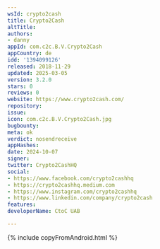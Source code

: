```yaml
---
wsId: crypto2cash
title: Crypto2Cash
altTitle: 
authors:
- danny
appId: com.c2c.B.V.Crypto2Cash
appCountry: de
idd: '1394099126'
released: 2018-11-29
updated: 2025-03-05
version: 3.2.0
stars: 0
reviews: 0
website: https://www.crypto2cash.com/
repository: 
issue: 
icon: com.c2c.B.V.Crypto2Cash.jpg
bugbounty: 
meta: ok
verdict: nosendreceive
appHashes: 
date: 2024-10-07
signer: 
twitter: Crypto2CashHQ
social:
- https://www.facebook.com/crypto2cashhq
- https://crypto2cashhq.medium.com
- https://www.instagram.com/crypto2cashhq
- https://www.linkedin.com/company/crypto2cash
features: 
developerName: CtoC UAB

---
```


{% include copyFromAndroid.html %}
